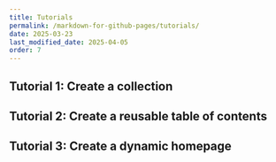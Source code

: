 ```yaml
---
title: Tutorials
permalink: /markdown-for-github-pages/tutorials/
date: 2025-03-23
last_modified_date: 2025-04-05
order: 7
---
```


## Tutorial 1: Create a collection

## Tutorial 2: Create a reusable table of contents

## Tutorial 3: Create a dynamic homepage


